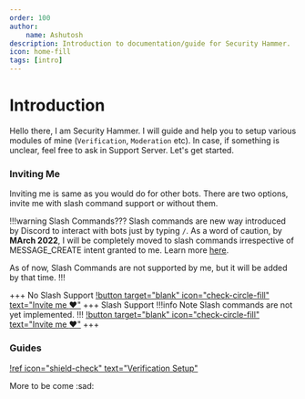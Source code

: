 ```yaml
---
order: 100
author:
    name: Ashutosh
description: Introduction to documentation/guide for Security Hammer.
icon: home-fill
tags: [intro]
---
```


# Introduction

Hello there, I am Security Hammer. I will guide and help you to setup various modules of mine (`Verification`, `Moderation` etc). In case, if something is unclear, feel free to ask in Support Server. Let's get started.

### Inviting Me

Inviting me is same as you would do for other bots. There are two options, invite me with slash command support or without them.

!!!warning Slash Commands???
Slash commands are new way introduced by Discord to interact with bots just by typing `/`. As a word of caution, by **MArch 2022**, I will be completely moved to slash commands irrespective of MESSAGE_CREATE intent granted to me. Learn more [here](https://support-dev.discord.com/hc/en-us/articles/4404772028055-Message-Content-Privileged-Intent-for-Verified-Bots).

As of now, Slash Commands are not supported by me, but it will be added by that time.
!!!

+++ No Slash Support
[!button target="blank" icon="check-circle-fill" text="Invite me :heart:"](https://discord.com/oauth2/authorize?client_id=511080311354949665&scope=bot&permissions=2146958847)
+++ Slash Support
!!!info Note
Slash commands are not yet implemented.
!!!
[!button target="blank" icon="check-circle-fill" text="Invite me :heart:"](https://discord.com/oauth2/authorize?client_id=511080311354949665&scope=bot&permissions=2146958847&applications.commands)
+++

### Guides

[!ref icon="shield-check" text="Verification Setup"](../guides/Verification.md)

More to be come :sad: